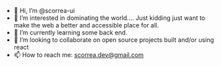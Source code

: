 - 👋 Hi, I’m @scorrea-ui
- 👀 I’m interested in dominating the world.... Just kidding just want to make the web a better and accessible place for all.
- 🌱 I’m currently learning some back end.
- 💞️ I’m looking to collaborate on open source projects built and/or using react
- 📫 How to reach me: scorrea.dev@gmail.com
